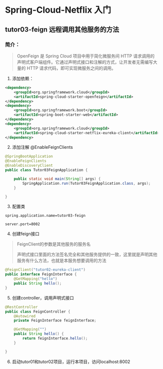 # Spring-Cloud-Netflix 入门

## tutor03-feign 远程调用其他服务的方法

### 简介：
> 
> OpenFeign 是 Spring Cloud 项目中用于简化微服务间 HTTP 请求调用的声明式客户端组件。它通过声明式接口和注解的方式，让开发者无需编写大量的 HTTP 请求代码，即可实现微服务之间的调用。

1. 添加依赖：
```xml
<dependency>
    <groupId>org.springframework.cloud</groupId>
    <artifactId>spring-cloud-starter-openfeign</artifactId>
</dependency>
<dependency>
    <groupId>org.springframework.boot</groupId>
    <artifactId>spring-boot-starter-web</artifactId>
</dependency>
<dependency>
    <groupId>org.springframework.cloud</groupId>
    <artifactId>spring-cloud-starter-netflix-eureka-client</artifactId>
</dependency>
```
2. 添加注解 @EnableFeignClients
```java
@SpringBootApplication
@EnableFeignClients
@EnableDiscoveryClient
public class Tutor03FeignApplication {

    public static void main(String[] args) {
        SpringApplication.run(Tutor03FeignApplication.class, args);
    }

}
```
3. 配置类
```properties
spring.application.name=tutor03-feign

server.port=8002
```

4. 创建feign接口
> FeignClient的参数是其他服务的服务名
> 
> 声明式接口里面的方法签名完全和其他服务提供的一致，这里就是声明其他服务有什么方法，也就是本服务想要调用的方法
```java
@FeignClient("tutor02-eureka-client")
public interface FeignInterface {
    @GetMapping("hello")
    public String hello();
}
```
5. 创建controller，调用声明式接口
```java
@RestController
public class FeignController {
    @Autowired
    private FeignInterface feignInterface;

    @GetMapping("")
    public String hello() {
        return feignInterface.hello();
    }

}
```
6. 启动tutor01和tutor02项目，运行本项目，访问localhost:8002 




